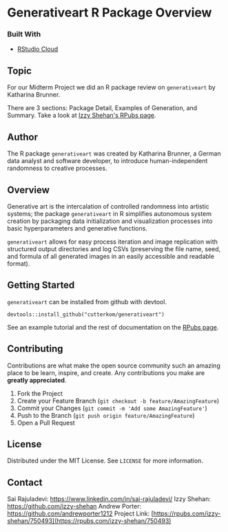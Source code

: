 # Generativeart R Package Overview

<!--
*** Thanks for checking out my groups text lab. If you have a suggestion
*** that would make this better, please fork the repo and create a pull request
*** or simply open an issue with the tag "enhancement".
-->


### Built With

* [RStudio Cloud](https://rstudio.cloud/)



<!-- ABOUT -->
## Topic
For our Midterm Project we did an R package review on `generativeart` by Katharina Brunner. 

There are 3 sections: Package Detail, Examples of Generation, and Summary. Take a look at [Izzy Shehan's RPubs page](https://rpubs.com/izzy-shehan/750493).

## Author
The R package `generativeart` was created by Katharina Brunner, a German data analyst and software developer, to introduce human-independent randomness to creative processes.

## Overview

Generative art is the intercalation of controlled randomness into artistic systems; the package `generativeart` in R simplifies autonomous system creation by packaging data initialization and visualization processes into basic hyperparameters and generative functions.

`generativeart` allows for easy process iteration and image replication with structured output directories and log CSVs (preserving the file name, seed, and formula of all generated images in an easily accessible and readable format).



<!-- GETTING STARTED -->
## Getting Started

`generativeart` can be installed from github with devtool.

```
devtools::install_github("cutterkom/generativeart")
```

See an example tutorial and the rest of documentation on the [RPubs page](https://rpubs.com/izzy-shehan/750493).


<!-- CONTRIBUTING -->
## Contributing

Contributions are what make the open source community such an amazing place to be learn, inspire, and create. Any contributions you make are **greatly appreciated**.

1. Fork the Project
2. Create your Feature Branch (`git checkout -b feature/AmazingFeature`)
3. Commit your Changes (`git commit -m 'Add some AmazingFeature'`)
4. Push to the Branch (`git push origin feature/AmazingFeature`)
5. Open a Pull Request



<!-- LICENSE -->
## License

Distributed under the MIT License. See `LICENSE` for more information.


<!-- CONTACT -->
## Contact

Sai Rajuladevi: https://www.linkedin.com/in/sai-rajuladevi/
Izzy Shehan: https://github.com/izzy-shehan
Andrew Porter: https://github.com/andrewporter1212
Project Link: [https://rpubs.com/izzy-shehan/750493](https://rpubs.com/izzy-shehan/750493)






